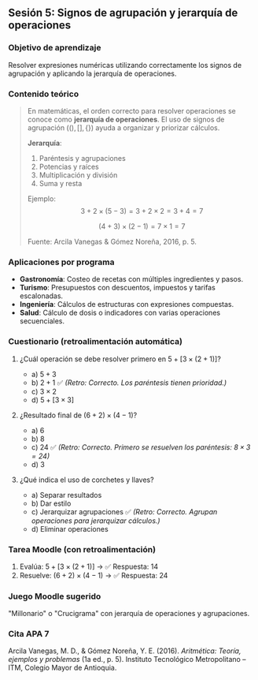 
## Sesión 5: Signos de agrupación y jerarquía de operaciones

### Objetivo de aprendizaje
Resolver expresiones numéricas utilizando correctamente los signos de agrupación y aplicando la jerarquía de operaciones.

### Contenido teórico

> En matemáticas, el orden correcto para resolver operaciones se conoce como **jerarquía de operaciones**. El uso de signos de agrupación ($(), [], \{\}$) ayuda a organizar y priorizar cálculos.
>
> **Jerarquía**:
> 1. Paréntesis y agrupaciones
> 2. Potencias y raíces
> 3. Multiplicación y división
> 4. Suma y resta
>
> Ejemplo:
> $$3 + 2 \times (5 - 3) = 3 + 2 \times 2 = 3 + 4 = 7$$
>
> $$ (4 + 3) \times (2 - 1) = 7 \times 1 = 7 $$
>
> Fuente: Arcila Vanegas & Gómez Noreña, 2016, p. 5.

### Aplicaciones por programa

- **Gastronomía**: Costeo de recetas con múltiples ingredientes y pasos.
- **Turismo**: Presupuestos con descuentos, impuestos y tarifas escalonadas.
- **Ingeniería**: Cálculos de estructuras con expresiones compuestas.
- **Salud**: Cálculo de dosis o indicadores con varias operaciones secuenciales.

### Cuestionario (retroalimentación automática)

1. ¿Cuál operación se debe resolver primero en $5 + [3 \times (2 + 1)]$?
   - a) $5 + 3$
   - b) $2 + 1$ ✅ *(Retro: Correcto. Los paréntesis tienen prioridad.)*
   - c) $3 \times 2$
   - d) $5 + [3 \times 3]$

2. ¿Resultado final de $(6 + 2) \times (4 - 1)$?
   - a) 6
   - b) 8
   - c) 24 ✅ *(Retro: Correcto. Primero se resuelven los paréntesis: $8 \times 3 = 24$)*
   - d) 3

3. ¿Qué indica el uso de corchetes y llaves?
   - a) Separar resultados
   - b) Dar estilo
   - c) Jerarquizar agrupaciones ✅ *(Retro: Correcto. Agrupan operaciones para jerarquizar cálculos.)*
   - d) Eliminar operaciones

### Tarea Moodle (con retroalimentación)

1. Evalúa: $5 + [3 \times (2 + 1)]$ → ✅ Respuesta: $14$
2. Resuelve: $(6 + 2) \times (4 - 1)$ → ✅ Respuesta: $24$

### Juego Moodle sugerido
"Millonario" o "Crucigrama" con jerarquía de operaciones y agrupaciones.

### Cita APA 7
Arcila Vanegas, M. D., & Gómez Noreña, Y. E. (2016). *Aritmética: Teoría, ejemplos y problemas* (1a ed., p. 5). Instituto Tecnológico Metropolitano – ITM, Colegio Mayor de Antioquia.
